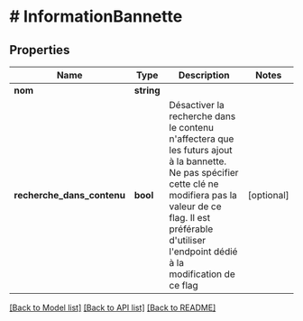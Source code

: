 # # InformationBannette

## Properties

Name | Type | Description | Notes
------------ | ------------- | ------------- | -------------
**nom** | **string** |  |
**recherche_dans_contenu** | **bool** | Désactiver la recherche dans le contenu n&#39;affectera que les futurs ajout à la bannette. Ne pas spécifier cette clé ne modifiera pas la valeur de ce flag.  Il est préférable d&#39;utiliser l&#39;endpoint dédié à la modification de ce flag | [optional]

[[Back to Model list]](../../README.md#models) [[Back to API list]](../../README.md#endpoints) [[Back to README]](../../README.md)
